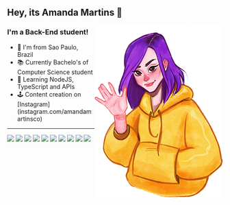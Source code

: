 ## Hey, its Amanda Martins 👋 
 
<img src="img/profile.png" align="right">

<div align="center">
 
<h3 align=left> I'm a Back-End student! </h3>
 <ul align="left">
  <li> 🌆 I'm from Sao Paulo, Brazil </li>
  <li> 📚 Currently Bachelo's of Computer Science student </li>
  <li> 🌱 Learning NodeJS, TypeScript and APIs </li>
  <li> 🕹 Content creation on [Instagram](instagram.com/amandamartinsco) </li>
 </ul>

</div>

----

<img src="https://camo.githubusercontent.com/937d189e89eebf19ca83d796f68380657645f49a05c9ef6fbc00020ff7ab32f9/68747470733a2f2f696d672e69636f6e73382e636f6d2f636f6c6f722f3234302f3030303030302f68746d6c2d352e706e67" height="30"/>
<img src="https://camo.githubusercontent.com/7131f4436c32be236b582de559e96e8bc298c85f54006f02696b054c5930b2b4/68747470733a2f2f696d672e69636f6e73382e636f6d2f636f6c6f722f3234302f3030303030302f637373332e706e67" height="30"/>
<img src="https://camo.githubusercontent.com/30223dd4dad432d13a8b95ce5cb7ea20825858f8ebce349e6945f931ced4e1bf/68747470733a2f2f696d672e69636f6e73382e636f6d2f636f6c6f722f3234302f3030303030302f6a6176617363726970742e706e67" height="30"/>
<img src="https://camo.githubusercontent.com/0fdac9571fe0749b0982007f44a8c09992014ea1d3736a960fc0f5b24391619f/68747470733a2f2f696d672e69636f6e73382e636f6d2f636f6c6f722f3234302f3030303030302f747970657363726970742e706e67" height="30"/>
<img src="https://camo.githubusercontent.com/c84f629d714a6d92d61115db67819ebfc7faddc7ea60bc49fd4c6ea209c04583/68747470733a2f2f696d672e69636f6e73382e636f6d2f636f6c6f722f3234302f3030303030302f6e6f64656a732e706e67" height="25"/>
<img src="https://camo.githubusercontent.com/60c01de589397eb4075609898b4e9c98f081817aa6212c72d3f524a3bac5d8dc/68747470733a2f2f696d672e69636f6e73382e636f6d2f636f6c6f722f3234302f3030303030302f72656163742d6e61746976652e706e67" height="25"/>
<img src="https://camo.githubusercontent.com/57f528d363944ba0c4151826973ce5dda859c2f9e9ada8798e22c677c180ead4/68747470733a2f2f696d672e69636f6e73382e636f6d2f666c75656e742f3234302f3030303030302f76697375616c2d73747564696f2d636f64652d323031392e706e67" height="25"/>
<img src="https://camo.githubusercontent.com/0c5bc676ae2cd4a11eda58b0b6db9623cd45edb8474e9b080b1c8ebdb3370fd6/68747470733a2f2f696d672e69636f6e73382e636f6d2f696f732d676c797068732f3234302f3030303030302f6769746875622e706e67" height="25"/>
<img src="https://camo.githubusercontent.com/04af7eb4ff91943b9f903d4d075f7728475e131cc60f11e8b472839831deb498/68747470733a2f2f696d672e69636f6e73382e636f6d2f636f6c6f722f3234302f3030303030302f6769742e706e67" height="25"/>
<img src="https://camo.githubusercontent.com/049ebb34008996716e3203b0ecca0383cbb6e4ea143b51b6eebf647142681077/68747470733a2f2f696d672e69636f6e73382e636f6d2f636f6c6f722f39362f3030303030302f6c696e75782e706e67" height="25"/>